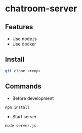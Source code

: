 # chatroom-server

## Features
 - Use node.js
 - Use docker

## Install
```bash
git clone <reop>
```

## Commands
 - Before development
```
npm install
```

 - Start server
```
node server.js
```